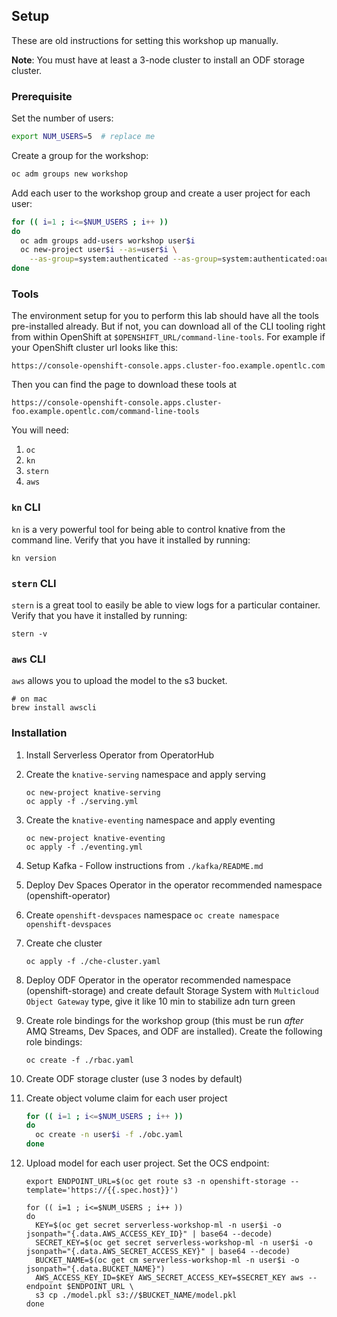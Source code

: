 ## Setup

These are old instructions for setting this workshop up manually.

**Note**: You must have at least a 3-node cluster to install an ODF storage cluster.

### Prerequisite

Set the number of users:

```bash
export NUM_USERS=5  # replace me
```

Create a group for the workshop:

```bash
oc adm groups new workshop
```

Add each user to the workshop group and create a user project for each user:

```bash
for (( i=1 ; i<=$NUM_USERS ; i++ ))
do
  oc adm groups add-users workshop user$i
  oc new-project user$i --as=user$i \
    --as-group=system:authenticated --as-group=system:authenticated:oauth
done
```

### Tools
The environment setup for you to perform this lab should have all the tools pre-installed already.  But if not, you can download all of the CLI tooling right from within OpenShift at `$OPENSHIFT_URL/command-line-tools`.  For example if your OpenShift cluster url looks like this:

```
https://console-openshift-console.apps.cluster-foo.example.opentlc.com
```

Then you can find the page to download these tools at
```
https://console-openshift-console.apps.cluster-foo.example.opentlc.com/command-line-tools
```

You will need:

1.  `oc`
2.  `kn`
3.  `stern`
4.  `aws`


### `kn` CLI

`kn` is a very powerful tool for being able to control knative from the command line. Verify that you have it installed by running:

```execute
kn version
```

### `stern` CLI

`stern` is a great tool to easily be able to view logs for a particular container.  Verify that you have it installed by running:

```execute
stern -v
```

### `aws` CLI

`aws` allows you to upload the model to the s3 bucket.

```execute
# on mac
brew install awscli
```

### Installation

1. Install Serverless Operator from OperatorHub

2. Create the `knative-serving` namespace and apply serving

    ```shell
    oc new-project knative-serving
    oc apply -f ./serving.yml
    ```

3. Create the `knative-eventing` namespace and apply eventing

    ```shell
    oc new-project knative-eventing
    oc apply -f ./eventing.yml
    ```

4. Setup Kafka - Follow instructions from `./kafka/README.md`

5. Deploy Dev Spaces Operator in the operator recommended namespace (openshift-operator)

6. Create `openshift-devspaces` namespace `oc create namespace openshift-devspaces`

7. Create che cluster

    ```shell
    oc apply -f ./che-cluster.yaml
    ```

8. Deploy ODF Operator in the operator recommended namespace (openshift-storage) and create default Storage System with `Multicloud Object Gateway` type, give it like 10 min to stabilize adn turn green

9. Create role bindings for the workshop group (this must be run *after* AMQ Streams, Dev Spaces, and ODF are installed). Create the following role bindings:

    ```shell
    oc create -f ./rbac.yaml
    ```

10. Create ODF storage cluster (use 3 nodes by default)

11. Create object volume claim for each user project

    ```bash
    for (( i=1 ; i<=$NUM_USERS ; i++ ))
    do
      oc create -n user$i -f ./obc.yaml
    done
    ```

12. Upload model for each user project. Set the OCS endpoint:

    ```shell
    export ENDPOINT_URL=$(oc get route s3 -n openshift-storage --template='https://{{.spec.host}}')
    ```

    ```shell
    for (( i=1 ; i<=$NUM_USERS ; i++ ))
    do
      KEY=$(oc get secret serverless-workshop-ml -n user$i -o jsonpath="{.data.AWS_ACCESS_KEY_ID}" | base64 --decode)
      SECRET_KEY=$(oc get secret serverless-workshop-ml -n user$i -o jsonpath="{.data.AWS_SECRET_ACCESS_KEY}" | base64 --decode)
      BUCKET_NAME=$(oc get cm serverless-workshop-ml -n user$i -o jsonpath="{.data.BUCKET_NAME}")
      AWS_ACCESS_KEY_ID=$KEY AWS_SECRET_ACCESS_KEY=$SECRET_KEY aws --endpoint $ENDPOINT_URL \
      s3 cp ./model.pkl s3://$BUCKET_NAME/model.pkl
    done
    ```
